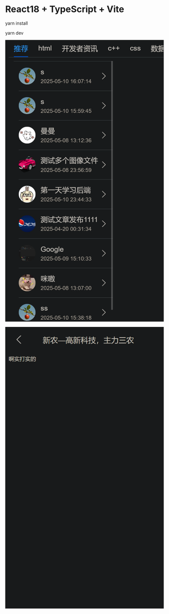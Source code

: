 # React18 + TypeScript + Vite

yarn install

yarn dev

![alt text](image.png)

![alt text](image-1.png)
